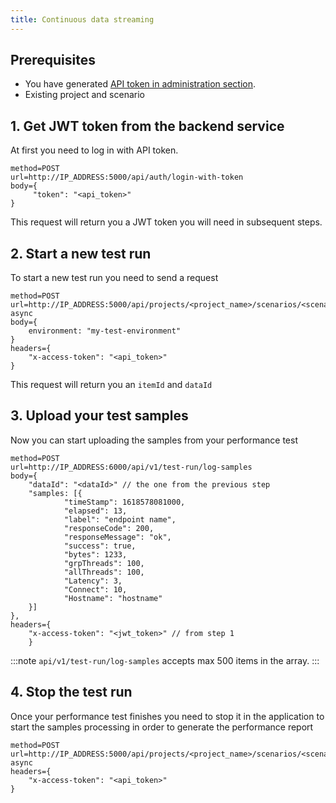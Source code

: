 ```yaml
---
title: Continuous data streaming
---
```


## Prerequisites
* You have generated [API token in administration section](/docs/guides/administration/api-token).
* Existing project and scenario

## 1. Get JWT token from the backend service
At first you need to log in with API token.

```
method=POST
url=http://IP_ADDRESS:5000/api/auth/login-with-token
body={ 
     "token": "<api_token>"
}
```

This request will return you a JWT token you will need in subsequent steps.

## 2. Start a new test run
To start a new test run you need to send a request

```
method=POST
url=http://IP_ADDRESS:5000/api/projects/<project_name>/scenarios/<scenario_name>/items/start-async
body={
    environment: "my-test-environment"
}
headers={
    "x-access-token": "<api_token>"
}
```

This request will return you an `itemId` and `dataId`


## 3. Upload your test samples
Now you can start uploading the samples from your performance test

```
method=POST
url=http://IP_ADDRESS:6000/api/v1/test-run/log-samples
body={
    "dataId": "<dataId>" // the one from the previous step
    "samples: [{
            "timeStamp": 1618578081000,
            "elapsed": 13,
            "label": "endpoint name",
            "responseCode": 200,
            "responseMessage": "ok",
            "success": true,
            "bytes": 1233,
            "grpThreads": 100,
            "allThreads": 100,
            "Latency": 3,
            "Connect": 10,
            "Hostname": "hostname"
    }]
},
headers={
    "x-access-token": "<jwt_token>" // from step 1
    }
```

:::note
`api/v1/test-run/log-samples` accepts max 500 items in the array.
:::

## 4. Stop the test run
Once your performance test finishes you need to stop it in the application to start the samples processing in order to generate the performance report

```
method=POST
url=http://IP_ADDRESS:5000/api/projects/<project_name>/scenarios/<scenario_name>/items/<item_id>/stop-async
headers={
    "x-access-token": "<api_token>"
}
```